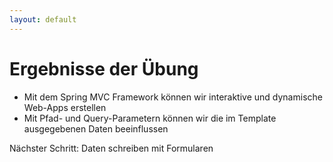 ```yaml
---
layout: default
---
```


<Footer
    text="☕️ Java-Web-Technologien"
/>

# Ergebnisse der Übung <SubHeading text="Spring MVC"/>

<div class="grid grid-cols-12 gap-6">
<div class="col-span-12">

- Mit dem Spring MVC Framework können wir interaktive und dynamische Web-Apps erstellen
- Mit Pfad- und Query-Parametern können wir die im Template ausgegebenen Daten beeinflussen

</div>
<div class="col-span-12">

Nächster Schritt: Daten schreiben mit Formularen

</div>

</div>

<PageNumber/>
